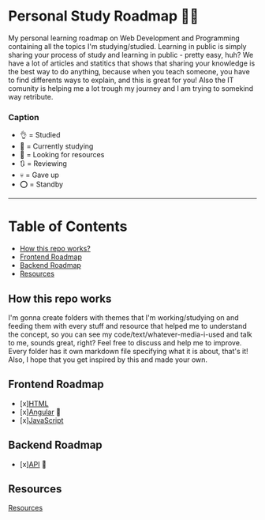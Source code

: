 # Personal Study Roadmap :notebook::girl:

My personal learning roadmap on Web Development and Programming containing all the topics I'm studying/studied. 
Learning in public  is simply sharing your process of study and learning in public - pretty easy, huh? We have a lot of articles and statitics that shows that sharing your knowledge is the best way to do anything, because when you teach someone, you have to find differents ways to explain, and this is great for you! Also the IT comunity is helping me a lot trough my journey and  I am trying to somekind way retribute. 


### Caption


- :ok_hand: = Studied 
- :memo: = Currently studying 
- :eyes: = Looking for resources
- :arrows_clockwise: = Reviewing
- :skull: =  Gave up
- :o: = Standby



---


# Table of Contents
 - [How this repo works?](#how-this-repo-works)
 - [Frontend Roadmap](#frontend-roadmap)
 - [Backend Roadmap](#backend-roadmap)
 - [Resources](#resources)

## How this repo works
I'm gonna create folders with themes that I'm working/studying on and feeding them with every stuff and resource that helped me to understand the concept, so you can see my code/text/whatever-media-i-used and talk to me, sounds great, right? Feel free to discuss and help me to improve. Every folder has it own markdown file specifying what it is about, that's it! Also, I hope that you get inspired by this and made your own. 

## Frontend Roadmap
- [x][HTML](#html)
- [x][Angular](frontend/angular.md) :memo: 
- [x][JavaScript](frontend/javascript.md)

## Backend Roadmap
- [x][API](backend/api.md) :memo:

## Resources 
[Resources](#resources)